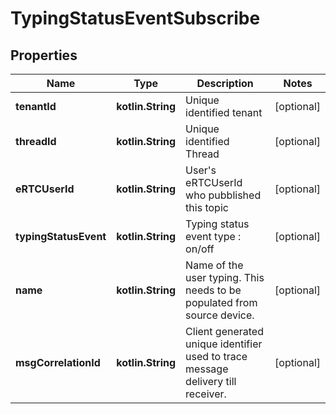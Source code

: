 
# TypingStatusEventSubscribe

## Properties
Name | Type | Description | Notes
------------ | ------------- | ------------- | -------------
**tenantId** | **kotlin.String** | Unique identified tenant |  [optional]
**threadId** | **kotlin.String** | Unique identified Thread |  [optional]
**eRTCUserId** | **kotlin.String** | User&#39;s eRTCUserId who pubblished this topic |  [optional]
**typingStatusEvent** | **kotlin.String** | Typing status event type : on/off |  [optional]
**name** | **kotlin.String** | Name of the user typing. This needs to be populated from source device. |  [optional]
**msgCorrelationId** | **kotlin.String** | Client generated unique identifier used to trace message delivery till receiver. |  [optional]



